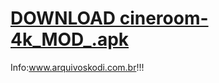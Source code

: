 # <a href="https://www.mediafire.com/file/4j15kjqq6f40pvg/cineroom-4k_MOD_.apk/file">DOWNLOAD cineroom-4k_MOD_.apk</a>

<p> 
 
 Info:<a href="https://arquivoskodi.com.br">www.arquivoskodi.com.br</a>!!!
                                       

</p>







